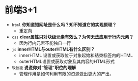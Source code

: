 # 前端3+1
- `html` **你知道短网址是什么吗？知不知道它的实现原理？**
  - 重定向
- `css` **clear属性只对块级元素有效么？为何无法应用于行内元素？**
  - 因为行内元素不能独自一行
- `js` **innerHTML与outerHTML有什么区别？**
  - innerHTML 设置或获取位于对象起始和结束标签内的HTML
  - outerHTML设置或获取对象及其内容的HTML形式
- `软技能` **说说你对“管理”职位的理解**
  - 管理作用是如何利用有限的资源做出更大的产出。